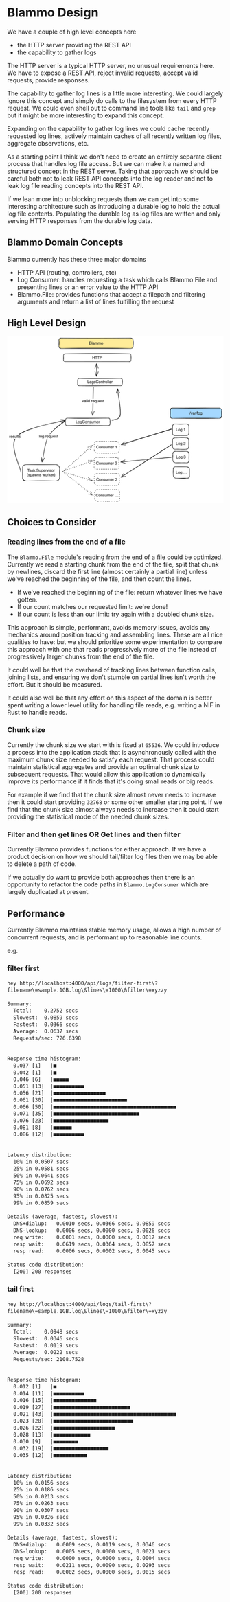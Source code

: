 # Blammo Design

We have a couple of high level concepts here

- the HTTP server providing the REST API
- the capability to gather logs

The HTTP server is a typical HTTP server, no unusual requirements here. We have to expose a REST API, reject invalid requests, accept valid requests, provide responses.

The capability to gather log lines is a little more interesting. We could largely ignore this concept and simply do calls to the filesystem from every HTTP request. We could even shell out to command line tools like `tail` and `grep` but it might be more interesting to expand this concept.

Expanding on the capability to gather log lines we could cache recently requested log lines, actively maintain caches of all recently written log files, aggregate observations, etc.

As a starting point I think we don't need to create an entirely separate client process that handles log file access. But we can make it a named and structured concept in the REST server. Taking that approach we should be careful both not to leak REST API concepts into the log reader and not to leak log file reading concepts into the REST API.

If we lean more into unblocking requests than we can get into some interesting architecture such as introducing a durable log to hold the actual log file contents. Populating the durable log as log files are written and only serving HTTP responses from the durable log data.

## Blammo Domain Concepts

Blammo currently has these three major domains

- HTTP API (routing, controllers, etc)
- Log Consumer: handles requesting a task which calls Blammo.File and presenting lines or an error value to the HTTP API
- Blammo.File: provides functions that accept a filepath and filtering arguments and return a list of lines fulfilling the request

## High Level Design

![Blammo High Level Design](./images/design.png)

## Choices to Consider

### Reading lines from the end of a file

The `Blammo.File` module's reading from the end of a file could be optimized. Currently we read a starting chunk from the end of the file, split that chunk by newlines, discard the first line (almost certainly a partial line) unless we've reached the beginning of the file, and then count the lines.

- If we've reached the beginning of the file: return whatever lines we have gotten.
- If our count matches our requested limit: we're done!
- If our count is less than our limit: try again with a doubled chunk size.

This approach is simple, performant, avoids memory issues, avoids any mechanics around position tracking and assembling lines. These are all nice qualities to have: but we should prioritize some experimentation to compare this approach with one that reads progressively more of the file instead of progressively larger chunks from the end of the file.

It could well be that the overhead of tracking lines between function calls, joining lists, and ensuring we don't stumble on partial lines isn't worth the effort. But it should be measured.

It could also well be that any effort on this aspect of the domain is better spent writing a lower level utility for handling file reads, e.g. writing a NIF in Rust to handle reads.

### Chunk size

Currently the chunk size we start with is fixed at `65536`. We could introduce a process into the application stack that is asynchronously called with the maximum chunk size needed to satisfy each request. That process could maintain statistical aggregates and provide an optimal chunk size to subsequent requests. That would allow this application to dynamically improve its performance if it finds that it's doing small reads or big reads.

For example if we find that the chunk size almost never needs to increase then it could start providing `32768` or some other smaller starting point. If we find that the chunk size almost always needs to increase then it could start providing the statistical mode of the needed chunk sizes.

### Filter and then get lines OR Get lines and then filter

Currently Blammo provides functions for either approach. If we have a product decision on how we should tail/filter log files then we may be able to delete a path of code.

If we actually do want to provide both approaches then there is an opportunity to refactor the code paths in `Blammo.LogConsumer` which are largely duplicated at present.

## Performance

Currently Blammo maintains stable memory usage, allows a high number of concurrent requests, and is performant up to reasonable line counts.

e.g.

### filter first

```
hey http://localhost:4000/api/logs/filter-first\?filename\=sample.1GB.log\&lines\=1000\&filter\=xyzzy

Summary:
  Total:    0.2752 secs
  Slowest:  0.0859 secs
  Fastest:  0.0366 secs
  Average:  0.0637 secs
  Requests/sec: 726.6398


Response time histogram:
  0.037 [1]   |■
  0.042 [1]   |■
  0.046 [6]   |■■■■■
  0.051 [13]  |■■■■■■■■■■
  0.056 [21]  |■■■■■■■■■■■■■■■■■
  0.061 [30]  |■■■■■■■■■■■■■■■■■■■■■■■■
  0.066 [50]  |■■■■■■■■■■■■■■■■■■■■■■■■■■■■■■■■■■■■■■■■
  0.071 [35]  |■■■■■■■■■■■■■■■■■■■■■■■■■■■■
  0.076 [23]  |■■■■■■■■■■■■■■■■■■
  0.081 [8]   |■■■■■■
  0.086 [12]  |■■■■■■■■■■


Latency distribution:
  10% in 0.0507 secs
  25% in 0.0581 secs
  50% in 0.0641 secs
  75% in 0.0692 secs
  90% in 0.0762 secs
  95% in 0.0825 secs
  99% in 0.0859 secs

Details (average, fastest, slowest):
  DNS+dialup:	0.0010 secs, 0.0366 secs, 0.0859 secs
  DNS-lookup:	0.0006 secs, 0.0000 secs, 0.0026 secs
  req write:	0.0001 secs, 0.0000 secs, 0.0017 secs
  resp wait:	0.0619 secs, 0.0364 secs, 0.0857 secs
  resp read:	0.0006 secs, 0.0002 secs, 0.0045 secs

Status code distribution:
  [200]	200 responses
```

### tail first

```
hey http://localhost:4000/api/logs/tail-first\?filename\=sample.1GB.log\&lines\=1000\&filter\=xyzzy

Summary:
  Total:    0.0948 secs
  Slowest:  0.0346 secs
  Fastest:  0.0119 secs
  Average:  0.0222 secs
  Requests/sec: 2108.7528


Response time histogram:
  0.012 [1]   |■
  0.014 [11]  |■■■■■■■■■■
  0.016 [15]  |■■■■■■■■■■■■■■
  0.019 [27]  |■■■■■■■■■■■■■■■■■■■■■■■■■
  0.021 [43]  |■■■■■■■■■■■■■■■■■■■■■■■■■■■■■■■■■■■■■■■■
  0.023 [28]  |■■■■■■■■■■■■■■■■■■■■■■■■■■
  0.026 [22]  |■■■■■■■■■■■■■■■■■■■■
  0.028 [13]  |■■■■■■■■■■■■
  0.030 [9]   |■■■■■■■■
  0.032 [19]  |■■■■■■■■■■■■■■■■■■
  0.035 [12]  |■■■■■■■■■■■


Latency distribution:
  10% in 0.0156 secs
  25% in 0.0186 secs
  50% in 0.0213 secs
  75% in 0.0263 secs
  90% in 0.0307 secs
  95% in 0.0326 secs
  99% in 0.0332 secs

Details (average, fastest, slowest):
  DNS+dialup:	0.0009 secs, 0.0119 secs, 0.0346 secs
  DNS-lookup:	0.0005 secs, 0.0000 secs, 0.0021 secs
  req write:	0.0000 secs, 0.0000 secs, 0.0004 secs
  resp wait:	0.0211 secs, 0.0090 secs, 0.0293 secs
  resp read:	0.0002 secs, 0.0000 secs, 0.0015 secs

Status code distribution:
  [200]	200 responses
```
